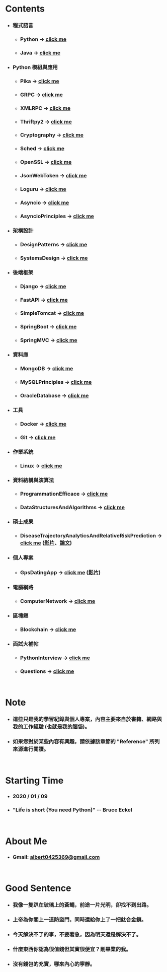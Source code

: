 Contents
=====
* ### 程式語言
    * ### Python -> [click me](https://github.com/GitHub-WeiChiang/main/tree/master/Python)
    * ### Java -> [click me](https://github.com/GitHub-WeiChiang/main/tree/master/Java)
* ### Python 模組與應用
    * ### Pika -> [click me](https://github.com/GitHub-WeiChiang/main/tree/master/Pika)
    * ### GRPC -> [click me](https://github.com/GitHub-WeiChiang/main/tree/master/GRPC)
    * ### XMLRPC -> [click me](https://github.com/GitHub-WeiChiang/main/tree/master/XMLRPC)
    * ### Thriftpy2 -> [click me](https://github.com/GitHub-WeiChiang/main/tree/master/Thriftpy2)
    * ### Cryptography -> [click me](https://github.com/GitHub-WeiChiang/main/tree/master/Cryptography)
    * ### Sched -> [click me](https://github.com/GitHub-WeiChiang/main/tree/master/Sched)
    * ### OpenSSL -> [click me](https://github.com/GitHub-WeiChiang/main/tree/master/OpenSSL)
    * ### JsonWebToken -> [click me](https://github.com/GitHub-WeiChiang/main/tree/master/JsonWebToken)
    * ### Loguru -> [click me](https://github.com/GitHub-WeiChiang/main/tree/master/Loguru)
    * ### Asyncio -> [click me](https://github.com/GitHub-WeiChiang/main/tree/master/Asyncio)
    * ### AsyncioPrinciples -> [click me](https://github.com/GitHub-WeiChiang/main/tree/master/AsyncioPrinciples)
* ### 架構設計
    * ### DesignPatterns -> [click me](https://github.com/GitHub-WeiChiang/main/tree/master/DesignPatterns)
    * ### SystemsDesign -> [click me](https://github.com/GitHub-WeiChiang/main/tree/master/SystemsDesign)
* ### 後端框架
    * ### Django -> [click me](https://github.com/GitHub-WeiChiang/main/tree/master/Django)
    * ### FastAPI -> [click me](https://github.com/GitHub-WeiChiang/main/tree/master/FastAPI)
    * ### SimpleTomcat -> [click me](https://github.com/GitHub-WeiChiang/main/tree/master/SimpleTomcat)
    * ### SpringBoot -> [click me](https://github.com/GitHub-WeiChiang/main/tree/master/SpringBoot)
    * ### SpringMVC -> [click me](https://github.com/GitHub-WeiChiang/main/tree/master/SpringMVC)
* ### 資料庫
    * ### MongoDB -> [click me](https://github.com/GitHub-WeiChiang/main/tree/master/MongoDB)
    * ### MySQLPrinciples -> [click me](https://github.com/GitHub-WeiChiang/main/tree/master/MySQLPrinciples)
    * ### OracleDatabase -> [click me](https://github.com/GitHub-WeiChiang/main/tree/master/OracleDatabase)
* ### 工具
    * ### Docker -> [click me](https://github.com/GitHub-WeiChiang/main/tree/master/Docker)
    * ### Git -> [click me](https://github.com/GitHub-WeiChiang/main/tree/master/Git)
* ### 作業系統
    * ### Linux -> [click me](https://github.com/GitHub-WeiChiang/main/tree/master/Linux)
* ### 資料結構與演算法
    * ### ProgrammationEfficace -> [click me](https://github.com/GitHub-WeiChiang/main/tree/master/ProgrammationEfficace)
    * ### DataStructuresAndAlgorithms -> [click me](https://github.com/GitHub-WeiChiang/main/tree/master/DataStructuresAndAlgorithms)
* ### 碩士成果
    * ### DiseaseTrajectoryAnalyticsAndRelativeRiskPrediction -> [click me](https://github.com/GitHub-WeiChiang/main/tree/master/DiseaseTrajectoryAnalyticsAndRelativeRiskPrediction) ([影片](https://youtu.be/zDQRNE98Zi8)、[論文](http://ndltd.ncl.edu.tw/cgi-bin/gs32/gsweb.cgi?o=dnclcdr&s=id=%22109TIT00392046%22.&searchmode=basic))
* ### 個人專案
    * ### GpsDatingApp -> [click me](https://github.com/GitHub-WeiChiang/main/tree/master/GpsDatingApp) ([影片](https://youtube.com/playlist?list=PLRyxGT6X5Kt2HRZrOWHPtsvQz_fM4fF8M))
* ### 電腦網路
    * ### ComputerNetwork -> [click me](https://github.com/GitHub-WeiChiang/main/tree/master/ComputerNetwork)
* ### 區塊鏈
    * ### Blockchain -> [click me](https://github.com/GitHub-WeiChiang/main/tree/master/Blockchain)
* ### 面試大補帖
    * ### PythonInterview -> [click me](https://github.com/GitHub-WeiChiang/main/tree/master/PythonInterview)
    * ### Questions -> [click me](https://github.com/GitHub-WeiChiang/main/tree/master/Questions)
<br />

Note
=====
* ### 這些只是我的學習紀錄與個人專案，內容主要來自於書籍、網路與我的工作經驗 (也就是我的腦袋)。
* ### 如果您對於某些內容有興趣，請依據該章節的 "Reference" 所列來源進行閱讀。
<br />

Starting Time
=====
* ### 2020 / 01 / 09
* ### "Life is short (You need Python)" -- Bruce Eckel
<br />

About Me
=====
* ### Gmail: albert0425369@gmail.com
<br />

Good Sentence
=====
* ### 我像一隻趴在玻璃上的蒼蠅，前途一片光明，卻找不到出路。
* ### 上帝為你關上一道防盜門，同時還給你上了一把鈦合金鎖。
* ### 今天解決不了的事，不要著急，因為明天還是解決不了。
* ### 什麼東西你認為很值錢但其實很便宜？剛畢業的我。
* ### 沒有錢包的充實，哪來內心的寧靜。
<br />
